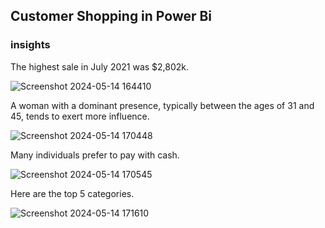 ## Customer Shopping in Power Bi

### insights 


The highest sale in July 2021 was $2,802k.

![Screenshot 2024-05-14 164410](https://github.com/niketkumar9865/Customer-shopping/assets/164625136/9387ff78-5e8d-414a-8492-58a347d6e9f7)

A woman with a dominant presence, typically between the ages of 31 and 45, tends to exert more influence.

![Screenshot 2024-05-14 170448](https://github.com/niketkumar9865/Customer-shopping/assets/164625136/6e29bbad-2715-4762-84ec-5232065f2870)

Many individuals prefer to pay with cash.

![Screenshot 2024-05-14 170545](https://github.com/niketkumar9865/Customer-shopping/assets/164625136/36877c94-bb9b-4bf8-9cbc-f1b34567f989)


Here are the top 5 categories.

![Screenshot 2024-05-14 171610](https://github.com/niketkumar9865/Customer-shopping/assets/164625136/a2373348-af84-4c77-88ef-945bedba645d)
